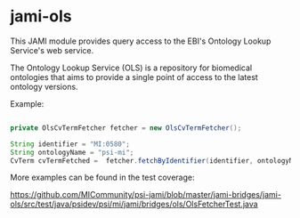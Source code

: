 # jami-ols

This JAMI module provides query access to the EBI's Ontology Lookup Service's web service.

The Ontology Lookup Service (OLS) is a repository for biomedical ontologies that aims to provide a single point of access to the latest ontology versions.

Example:

```java

private OlsCvTermFetcher fetcher = new OlsCvTermFetcher();

String identifier = "MI:0580";
String ontologyName = "psi-mi";
CvTerm cvTermFetched =  fetcher.fetchByIdentifier(identifier, ontologyName);
```

More examples can be found in the test coverage:

https://github.com/MICommunity/psi-jami/blob/master/jami-bridges/jami-ols/src/test/java/psidev/psi/mi/jami/bridges/ols/OlsFetcherTest.java
